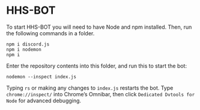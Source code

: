 # HHS-BOT

To start HHS-BOT you will need to have Node and npm installed.
Then, run the following commands in a folder.
```
npm i discord.js
npm i nodemon
npm i
```
Enter the repository contents into this folder, and run this to start the bot:
```
nodemon --inspect index.js
```
Typing `rs` or making any changes to `index.js` restarts the bot.
Type `chrome://inspect/` into Chrome’s Omnibar, then click `Dedicated Dvtools for Node` for advanced debugging.
